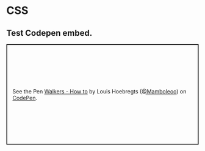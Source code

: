 # CSS

## Test Codepen embed.
<p class="codepen" data-height="265" data-theme-id="light" data-default-tab="js,result" data-user="Mamboleoo" data-slug-hash="XWJPxpZ" style="height: 265px; box-sizing: border-box; display: flex; align-items: center; justify-content: center; border: 2px solid; margin: 1em 0; padding: 1em;" data-pen-title="Walkers - How to">
  <span>See the Pen <a href="https://codepen.io/Mamboleoo/pen/XWJPxpZ">
  Walkers - How to</a> by Louis Hoebregts (<a href="https://codepen.io/Mamboleoo">@Mamboleoo</a>)
  on <a href="https://codepen.io">CodePen</a>.</span>
</p>
<script async src="https://static.codepen.io/assets/embed/ei.js"></script>